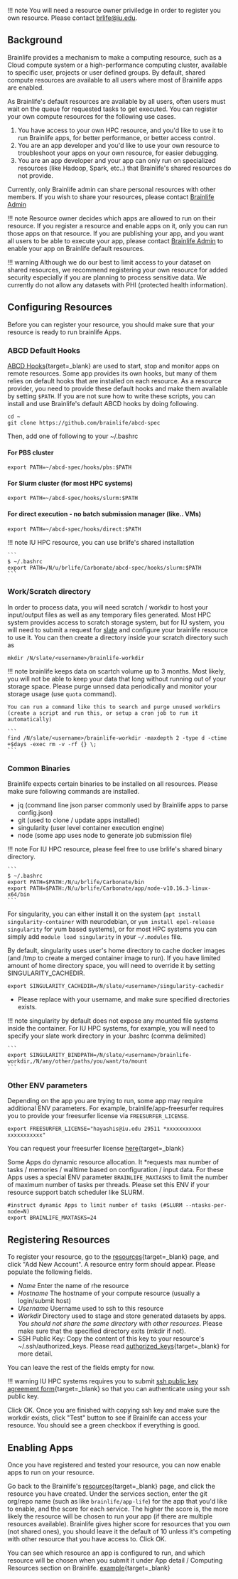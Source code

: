 !!! note
    You will need a resource owner priviledge in order to register you own resource. Please contact brlife@iu.edu.

## Background

Brainlife provides a mechanism to make a computing resource, such as a Cloud compute system or a high-performance computing cluster, available to specific user, projects or user defined groups. By default, shared compute resources are available to all users where most of Brainlife apps are enabled. 

As Brainlife's default resources are available by all users, often users must wait on the queue for requested tasks to get executed. You can register your own compute resources for the following use cases.

1. You have access to your own HPC resource, and you'd like to use it to run Brainlife apps, for better performance, or better access control.
2. You are an app developer and you'd like to use your own resource to troubleshoot your apps on your own resource, for easier debugging.
3. You are an app developer and your app can only run on specialized resources (like Hadoop, Spark, etc..) that Brainlife's shared resources do not provide.

Currently, only Brainlife admin can share personal resources with other members. If you wish to share your resources, please contact [Brainlife Admin](mailto:brlife@iu.edu)

!!! note
	Resource owner decides which apps are allowed to run on their resource. If you register a resource and enable apps on it, only you can run those apps on that resource. If you are publishing your app, and you want all users to be able to execute your app, please contact [Brainlife Admin](mailto:brlife@iu.edu) to enable your app on Brainlife default resources.

!!! warning
	Although we do our best to limit access to your dataset on shared resources, we recommend registering your own resource for added security
	especially if you are planning to process sensitive data. We currently do not allow any datasets with PHI (protected health information).

## Configuring Resources

Before you can register your resource, you should make sure that your resource is ready to run brainlife Apps.

### ABCD Default Hooks

[ABCD Hooks](https://github.com/brainlife/abcd-spec){target=_blank} are used to start, stop and monitor apps on remote resources. Some app provides its own hooks, but many of them relies on default hooks that are installed on each resource. As a resource provider, you need to provide these default hooks and make them available by setting `$PATH`. If you are not sure how to write these scripts, you can install and use Brainlife's default ABCD hooks by doing following.

```
cd ~
git clone https://github.com/brainlife/abcd-spec
```

Then, add one of following to your ~/.bashrc

#### For PBS cluster

```
export PATH=~/abcd-spec/hooks/pbs:$PATH
```

#### For Slurm cluster (for most HPC systems)

```
export PATH=~/abcd-spec/hooks/slurm:$PATH
```

#### For direct execution - no batch submission manager (like.. VMs)

```
export PATH=~/abcd-spec/hooks/direct:$PATH
```

!!! note
    IU HPC resource, you can use brlife's shared installation

    ```
    $ ~/.bashrc
    export PATH=/N/u/brlife/Carbonate/abcd-spec/hooks/slurm:$PATH
    ```

### Work/Scratch directory

In order to process data, you will need scratch / workdir to host your input/output files as well as any temporary files generated. Most HPC system provides access to scratch storage system, but for IU 
system, you will need to submit a request for [slate](https://kb.iu.edu/d/axms) and configure your brainlife resource to use it. You can then create a directory inside your scratch directory such as

```
mkdir /N/slate/<username>/brainlife-workdir
```

!!! note
    brainlife keeps data on scartch volume up to 3 months. Most likely, you will not be able to keep your data that long without running out of your storage space. Please purge unnsed data periodically 
    and monitor your storage usage (use `quota` command).
    
    You can run a command like this to search and purge unused workdirs (create a script and run this, or setup a cron job to run it automatically)

    ```
    find /N/slate/<username>/brainlife-workdir -maxdepth 2 -type d -ctime +$days -exec rm -v -rf {} \;
    ```

### Common Binaries

Brainlife expects certain binaries to be installed on all resources. Please make sure following commands are installed.

* jq (command line json parser commonly used by Brainlife apps to parse config.json)
* git (used to clone / update apps installed)
* singularity (user level container execution engine)
* node (some app uses node to generate job submission file)

!!! note
    For IU HPC resource, please feel free to use brlife's shared binary directory.

    ```
    $ ~/.bashrc
    export PATH=$PATH:/N/u/brlife/Carbonate/bin
    export PATH=$PATH:/N/u/brlife/Carbonate/app/node-v10.16.3-linux-x64/bin
    ```

For singularity, you can either install it on the system (`apt install singularity-container` with neurodebian, or `yum install epel-release singularity` for yum based systems), or for most HPC systems you can simply add `module load singularity` in your `~/.modules` file.

By default, singularity uses user's home directory to cache docker images (and /tmp to create a merged container image to run). If you have limited amount of home directory space, you will need to override it by setting SINGULARITY_CACHEDIR. 

```
export SINGULARITY_CACHEDIR=/N/slate/<username>/singularity-cachedir
```

* Please replace <username> with your username, and make sure specified directories exists.

!!! note
    singularity by default does not expose any mounted file systems inside the container. For IU HPC systems, for example, you will need to specify your slate work directory in your .bashrc (comma delimited)

    ```
    export SINGULARITY_BINDPATH=/N/slate/<username>/brainlife-workdir,/N/any/other/paths/you/want/to/mount
    ```

### Other ENV parameters

Depending on the app you are trying to run, some app may require additional ENV parameters. For example, brainlife/app-freesurfer requires you to provide your freesurfer license via `FREESURFER_LICENSE`.

```
export FREESURFER_LICENSE="hayashis@iu.edu 29511 *xxxxxxxxxxx xxxxxxxxxxx"
```

You can request your freesurfer license [here](https://surfer.nmr.mgh.harvard.edu/registration.html){target=_blank}

Some Apps do dynamic resource allocation. It *requests max number of tasks / memories / walltime based on configuration / input data. For these Apps uses a special ENV parameter `BRAINLIFE_MAXTASKS` to limit the number of
maximum number of tasks per threads. Please set this ENV if your resource support batch scheduler like SLURM.

```
#instruct dynamic Apps to limit number of tasks (#SLURM --ntasks-per-node=N)
export BRAINLIFE_MAXTASKS=24
```

## Registering Resources

To register your resource, go to the [resources](https://brainlife.io/resources){target=_blank} page, and click "Add New Account". A resource entry form should appear. Please populate the following fields.

* *Name* Enter the name of rhe resource
* *Hostname* The hostname of your compute resource (usually a login/submit host)
* *Username* Username used to ssh to this resource
* *Workdir* Directory used to stage and store generated datasets by apps. *You should not share the same directory with other resources*. Please make sure that the specified directory exits (mkdir if not).
* SSH Public Key: Copy the content of this key to your resource's ~/.ssh/authorized_keys. Please read [authorized_keys](https://www.ssh.com/ssh/authorized_keys/){target=_blank} for more detail.

You can leave the rest of the fields empty for now.

!!! warning
	IU HPC systems requires you to submit [ssh public key agreement form](https://hpceverywhere.iu.edu/agree){target=_blank} so that you can authenticate using your ssh public key.

Click OK. Once you are finished with copying ssh key and make sure the workdir exists, click "Test" button to see if Brainlife can access your resource. You should see a green checkbox if everything is good.

## Enabling Apps

Once you have registered and tested your resource, you can now enable apps to run on your resource.

Go back to the Brainlife's [resources](https://brainlife.io/resources){target=_blank} page, and click the resource you have created. Under the services section, enter the git org/repo name (such as like `brainlife/app-life`) for the app that you'd like to enable, and the score for each service. The higher the score is, the more likely the resource will be chosen to run your app (if there are multiple resources available). Brainlife gives higher score for resources that you own (not shared ones), you should leave it the default of 10 unless it's competing with other resource that you have access to. Click OK.

You can see which resource an app is configured to run, and which resource will be chosen when you submit it under App detail / Computing Resources section on Brainlife. [example](https://brainlife.io/app/58c56cf7e13a50849b258800){target=_blank}


